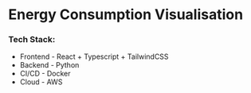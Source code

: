 # Energy Consumption Visualisation

### Tech Stack:
- Frontend - React + Typescript + TailwindCSS 
- Backend - Python
- CI/CD - Docker
- Cloud - AWS
